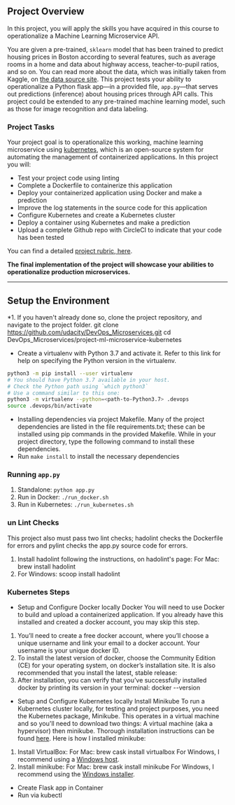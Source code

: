<img scr="circleci_success.PNG"/>

## Project Overview

In this project, you will apply the skills you have acquired in this course to operationalize a Machine Learning Microservice API. 

You are given a pre-trained, `sklearn` model that has been trained to predict housing prices in Boston according to several features, such as average rooms in a home and data about highway access, teacher-to-pupil ratios, and so on. You can read more about the data, which was initially taken from Kaggle, on [the data source site](https://www.kaggle.com/c/boston-housing). This project tests your ability to operationalize a Python flask app—in a provided file, `app.py`—that serves out predictions (inference) about housing prices through API calls. This project could be extended to any pre-trained machine learning model, such as those for image recognition and data labeling.

### Project Tasks

Your project goal is to operationalize this working, machine learning microservice using [kubernetes](https://kubernetes.io/), which is an open-source system for automating the management of containerized applications. In this project you will:
* Test your project code using linting
* Complete a Dockerfile to containerize this application
* Deploy your containerized application using Docker and make a prediction
* Improve the log statements in the source code for this application
* Configure Kubernetes and create a Kubernetes cluster
* Deploy a container using Kubernetes and make a prediction
* Upload a complete Github repo with CircleCI to indicate that your code has been tested

You can find a detailed [project rubric, here](https://review.udacity.com/#!/rubrics/2576/view).

**The final implementation of the project will showcase your abilities to operationalize production microservices.**

---

## Setup the Environment
*1.	If you haven't already done so, clone the project repository, and navigate to the project folder.
 	git clone https://github.com/udacity/DevOps_Microservices.git
	cd DevOps_Microservices/project-ml-microservice-kubernetes

* Create a virtualenv with Python 3.7 and activate it. Refer to this link for help on specifying the Python version in the virtualenv. 
```bash
python3 -m pip install --user virtualenv
# You should have Python 3.7 available in your host. 
# Check the Python path using `which python3`
# Use a command similar to this one:
python3 -m virtualenv --python=<path-to-Python3.7> .devops
source .devops/bin/activate
```
* Installing dependencies via project Makefile. Many of the project dependencies are listed in the file requirements.txt; these can be installed using pip commands in the provided Makefile. While in your project directory, type the following command to install these dependencies.
* Run `make install` to install the necessary dependencies

### Running `app.py`

1. Standalone:  `python app.py`
2. Run in Docker:  `./run_docker.sh`
3. Run in Kubernetes:  `./run_kubernetes.sh`

### un Lint Checks
This project also must pass two lint checks; hadolint checks the Dockerfile for errors and pylint checks the app.py source code for errors.
1.	Install hadolint following the instructions, on hadolint's page:
For Mac:
 brew install hadolint
2. For Windows:
 scoop install hadolint

### Kubernetes Steps

* Setup and Configure Docker locally
Docker
You will need to use Docker to build and upload a containerized application. If you already have this installed and created a docker account, you may skip this step.
1.	You’ll need to create a free docker account, where you’ll choose a unique username and link your email to a docker account. Your username is your unique docker ID.
2.	To install the latest version of docker, choose the Community Edition (CE) for your operating system, on docker’s installation site. It is also recommended that you install the latest, stable release:
3.	After installation, you can verify that you’ve successfully installed docker by printing its version in your terminal: docker --version

* Setup and Configure Kubernetes locally
Install Minikube
To run a Kubernetes cluster locally, for testing and project purposes, you need the Kubernetes package, Minikube. This operates in a virtual machine and so you'll need to download two things: A virtual machine (aka a hypervisor) then minikube. Thorough installation instructions can be found <a target="_blank" href="https://kubernetes.io/docs/tasks/tools/install-minikube/">here</a>. Here is how I installed minikube:
1.	Install VirtualBox:
For Mac:
brew cask install virtualbox
For Windows, I recommend using a <a target="_blank" href="https://www.virtualbox.org/wiki/Downloads">Windows host</a>.
2.	Install minikube:
For Mac:
brew cask install minikube
For Windows, I recommend using the <a target="_blank" href="https://kubernetes.io/docs/tasks/tools/install-minikube/">Windows installer</a>.

* Create Flask app in Container
* Run via kubectl
